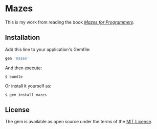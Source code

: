 # Mazes

This is my work from reading the book [*Mazes for Programmers*][book].

## Installation

Add this line to your application's Gemfile:

```ruby
gem 'mazes'
```

And then execute:

    $ bundle

Or install it yourself as:

    $ gem install mazes

## License

The gem is available as open source under the terms of the [MIT License](http://opensource.org/licenses/MIT).

[book]: https://pragprog.com/book/jbmaze/mazes-for-programmers

